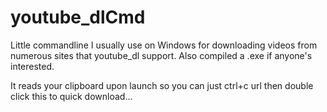 # youtube_dlCmd

Little commandline I usually use on Windows for downloading videos from numerous sites that youtube_dl support.
Also compiled a .exe if anyone's interested.

It reads your clipboard upon launch so you can just ctrl+c url then double click this to quick download...


